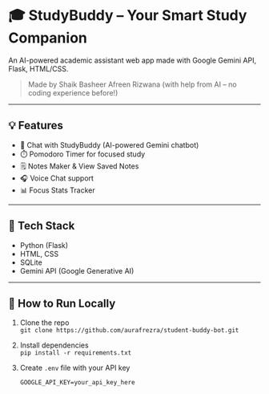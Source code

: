 # 🎓 StudyBuddy – Your Smart Study Companion

An AI-powered academic assistant web app made with Google Gemini API, Flask, HTML/CSS.

> Made by Shaik Basheer Afreen Rizwana (with help from AI – no coding experience before!)

---

## 💡 Features

- 🤖 Chat with StudyBuddy (AI-powered Gemini chatbot)
- ⏱️ Pomodoro Timer for focused study
- 🗒️ Notes Maker & View Saved Notes
- 🎧 Voice Chat support
- 📊 Focus Stats Tracker

---

## 🔧 Tech Stack

- Python (Flask)
- HTML, CSS
- SQLite
- Gemini API (Google Generative AI)

---

## 📂 How to Run Locally

1. Clone the repo  
   `git clone https://github.com/aurafrezra/student-buddy-bot.git`

2. Install dependencies  
   `pip install -r requirements.txt`

3. Create `.env` file with your API key  
   ```env
   GOOGLE_API_KEY=your_api_key_here

